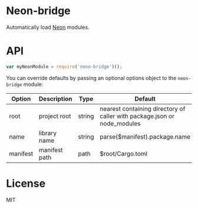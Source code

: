 # Neon-bridge

Automatically load [Neon](https://github.com/dherman/neon) modules.

# API

```javascript
var myNeonModule = require('neon-bridge')();
```

You can override defaults by passing an optional options object to the `neon-bridge` module:

| Option    | Description   | Type     | Default                                                                  |
| --------- | ------------- | -------- | ------------------------------------------------------------------------ |
| root      | project root  | string   | nearest containing directory of caller with package.json or node_modules |
| name      | library name  | string   | parse($manifest).package.name                                            |
| manifest  | manifest path | path     | $root/Cargo.toml                                                         |

# License

MIT
